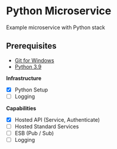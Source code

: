 # Python Microservice
Example microservice with Python stack

## Prerequisites
- [Git for Windows](https://gitforwindows.org/)
- [Python 3.9](https://www.python.org/downloads/windows/)

**Infrastructure**
- [X] Python Setup
- [ ] Logging

**Capabilities**
- [X] Hosted API (Service, Authenticate)
- [ ] Hosted Standard Services
- [ ] ESB (Pub / Sub)
- [ ] Logging

